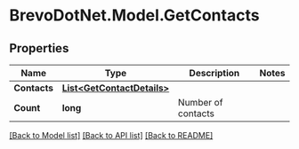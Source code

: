# BrevoDotNet.Model.GetContacts

## Properties

Name | Type | Description | Notes
------------ | ------------- | ------------- | -------------
**Contacts** | [**List&lt;GetContactDetails&gt;**](GetContactDetails.md) |  | 
**Count** | **long** | Number of contacts | 

[[Back to Model list]](../../README.md#documentation-for-models) [[Back to API list]](../../README.md#documentation-for-api-endpoints) [[Back to README]](../../README.md)

